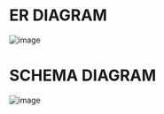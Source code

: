 # ER DIAGRAM

![image](https://github.com/EchoScripter/SQLProject/assets/150517886/3968f9a2-d045-45e1-8bbe-18fb6f648b1d)

# SCHEMA DIAGRAM

![image](https://github.com/EchoScripter/SQLProject/assets/150517886/410ddcc0-1d29-4286-a021-58baa44bb003)
